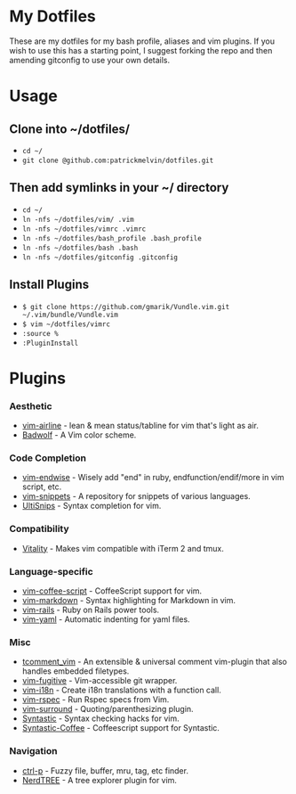 My Dotfiles
========

These are my dotfiles for my bash profile, aliases and vim plugins. If you wish to use this has a starting point, I suggest forking the repo and then amending gitconfig to use your own details.

Usage
========

## Clone into ~/dotfiles/

* `cd ~/`
* `git clone @github.com:patrickmelvin/dotfiles.git`

## Then add symlinks in your ~/ directory

* `cd ~/`
* `ln -nfs ~/dotfiles/vim/ .vim`
* `ln -nfs ~/dotfiles/vimrc .vimrc`
* `ln -nfs ~/dotfiles/bash_profile .bash_profile`
* `ln -nfs ~/dotfiles/bash .bash`
* `ln -nfs ~/dotfiles/gitconfig .gitconfig`

## Install Plugins

* `$ git clone https://github.com/gmarik/Vundle.vim.git ~/.vim/bundle/Vundle.vim`
* `$ vim ~/dotfiles/vimrc`
* `:source %`
* `:PluginInstall`

Plugins
========

### Aesthetic

* [vim-airline](https://github.com/bling/vim-airline) - lean & mean status/tabline for vim that's light as air.
* [Badwolf](https://github.com/sjl/badwolf) - A Vim color scheme.

### Code Completion

* [vim-endwise](https://github.com/tpope/vim-endwise) - Wisely add "end" in ruby, endfunction/endif/more in vim script, etc.
* [vim-snippets](https://github.com/honza/vim-snippets.git) - A repository for snippets of various languages.
* [UltiSnips](https://github.com/SirVer/ultisnips.git) - Syntax completion for vim.

### Compatibility

* [Vitality](https://github.com/sjl/vitality.vim.git) - Makes vim compatible with iTerm 2 and tmux.

### Language-specific

* [vim-coffee-script](https://github.com/kchmck/vim-coffee-script) - CoffeeScript support for vim.
* [vim-markdown](https://github.com/tpope/vim-markdown.git) - Syntax highlighting for Markdown in vim.
* [vim-rails](https://github.com/tpope/vim-rails) - Ruby on Rails power tools.
* [vim-yaml](https://github.com/avakhov/vim-yaml.git) - Automatic indenting for yaml files.

### Misc

* [tcomment_vim](https://github.com/tomtom/tcomment_vim) - An extensible & universal comment vim-plugin that also handles embedded filetypes.
* [vim-fugitive](https://github.com/tpope/vim-fugitive.git) - Vim-accessible git wrapper.
* [vim-i18n](https://github.com/stefanoverna/vim-i18n.git) - Create i18n translations with a function call.
* [vim-rspec](https://github.com/thoughtbot/vim-rspec) - Run Rspec specs from Vim.
* [vim-surround](https://github.com/tpope/vim-surround.git) - Quoting/parenthesizing plugin.
* [Syntastic](https://github.com/scrooloose/syntastic) - Syntax checking hacks for vim.
* [Syntastic-Coffee](https://github.com/vitaly/vim-syntastic-coffee.git) - Coffeescript support for Syntastic.

### Navigation

* [ctrl-p](https://github.com/kien/ctrlp.vim) - Fuzzy file, buffer, mru, tag, etc finder.
* [NerdTREE](https://github.com/scrooloose/nerdtree) - A tree explorer plugin for vim.

